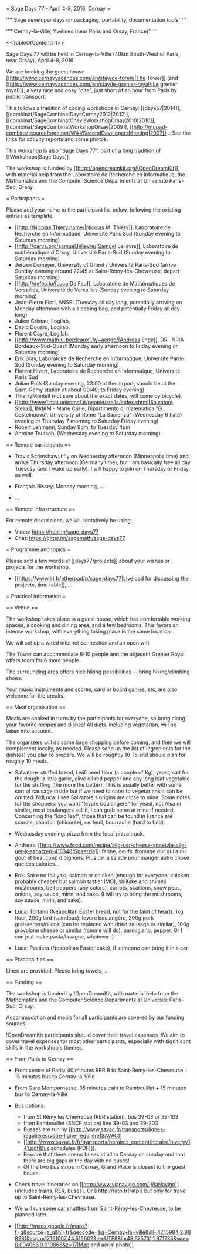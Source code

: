= Sage Days 77 - April 4-8, 2016, Cernay =

'''''Sage developer days on packaging, portability, documentation tools'''''

'''''Cernay-la-Ville, Yvelines (near Paris and Orsay, France)'''''

<<TableOfContents()>>

Sage Days 77 will be held in Cernay-la-Ville (40km South-West of Paris, near Orsay), April 4-8, 2016.

We are booking the guest house
[[http://www.cernayvacances.com/en/stay/de-toren/|The Tower]] (and
[[http://www.cernayvacances.com/en/stay/le-grenier-royal/|Le grenier royal]]),
a very nice and cosy "gîte", just short of an hour from Paris by public transport.

This follows a tradition of coding workshops in Cernay:
[[days57|2014]],
[[combinat/SageCombinatDaysCernay2012|2012]],
[[combinat/SageCombinatChevieWorkshopOrsay2010|2010]],
[[combinat/SageCombinatWorkshopOrsay|2009]], 
[[http://mupad-combinat.sourceforge.net/Wiki/SecondDevelopersMeeting|2007]]...
See the links for activity reports and some photos.

This workshop is also "Sage Days 77", part of a long tradition of [[Workshops|Sage Days]].

The workshop is funded by [[http://opendreamkit.org/|OpenDreamKit]], with material help
from the Laboratoire de Recherche en Informatique, the Mathematics and the Computer Science Departments at Université Paris-Sud, Orsay.

= Participants =

Please add your name to the participant list below, following the existing entries as template.

 * [[http://Nicolas.Thiery.name/|Nicolas M. Thiéry]], Laboratoire de Recherche en Informatique, Université Paris Sud (Sunday evening to Saturday morning)
 * [[http://carva.org/samuel.lelievre/|Samuel Lelièvre]], Laboratoire de mathématique d'Orsay, Université Paris-Sud (Sunday evening to Saturday morning)
 * Jeroen Demeyer, University of Ghent / Université Paris-Sud (arrive Sunday evening around 22:45 at Saint-Rémy-lès-Chevreuse; depart Saturday morning)
 * [[http://defeo.lu/|Luca De Feo]], Laboratoire de Mathématiques de Versailles, Université de Versailles (Sunday evening to Saturday morning)
 * Jean-Pierre Flori, ANSSI (Tuesday all day long, potentially arriving on Monday afternoon with a sleeping bag, and potentially Friday all day long) 
 * Julien Cristau, Logilab.
 * David Douard, Logilab.
 * Florent Cayré, Logilab.
 * [[http://www.math.u-bordeaux1.fr/~aenge/|Andreas Enge]], DR, INRIA Bordeaux–Sud-Ouest (Monday early afternoon to Friday evening or Saturday morning)
 * Erik Bray, Laboratoire de Recherche en Informatique, Université Paris-Sud (Sunday evening to Saturday morning)
 * Florent Hivert, Laboratoire de Recherche en Informatique, Université Paris Sud
 * Julian Rüth (Sunday evening, 23:00 at the airport, should be at the Saint-Rémy station at about 00:40; to Friday evening)
 * ThierryMonteil (not sure about the exact dates, will come by bicycle).
 * [[http://www1.mat.uniroma1.it/people/stella/index.shtml|Salvatore Stella]], INdAM - Marie Curie, Dipartimento di matematica "G. Castelnuovo", University of Rome "La Sapienza" (Wednesday 6 (late) evening or Thursday 7 morning to Saturday Friday evening)
 * Robert Lehmann, Sunday 9pm, to Tuesday 4pm
 * Antoine Teutsch, (Wednesday evening to Saturday morning)

== Remote participants ==

 * Travis Scrimshaw: I fly on Wednesday afternoon (Minneapolis time) and arrive Thursday afternoon (Germany time), but I am basically free all day Tuesday (and I wake up early). I will happy to join on Thursday or Friday as well.

 * François Bissey: Monday morning, ...
 * ...

== Remote infrastructure ==

For remote discussions, we will tentatively be using:

 * Video: https://hubl.in/sage-days77
 * Chat: https://gitter.im/sagemath/sage-days77

= Programme and topics =

Please add a few words at [[days77/projects]] about your wishes or projects for the workshop.

 * [[https://www.lri.fr/etherpad/p/sage-days77|Live pad for discussing the projects, time table]], ...

= Practical information =

== Venue ==

The workshop takes place in a guest house, which has comfortable working spaces,
a cooking and dining area, and a few bedrooms. This favors an intense workshop,
with everything taking place in the same location.

We will set up a wired internet connection and an open wifi.

The Tower can accommodate 8-10 people and the adjacent
Grenier Royal offers room for 6 more people.

The surrounding area offers nice hiking possibilities -- bring hiking/climbing shoes.

Your music instruments and scores, card or board games, etc, are also welcome for the breaks.

== Meal organisation ==

Meals are cooked in turns by the participants for everyone, so bring along your
favorite recipes and dishes! All diets, including vegetarian, will be taken into
account.

The organizers will do some large shopping before coming, and then we will complement locally, as needed. Please send us
the list of ingredients for the dish(es) you plan to prepare. We will be roughtly 10-15 and should plan for roughly 10 meals.

- Salvatore: stuffed bread, I will need flour (a couple of Kg), yeast, salt for the dough; a little garlic, olive oil red
pepper and any long leaf vegetable for the stuffing (the more the better). This is usually better with some sort of sausage inside but if we need to cater to vegetarians it can be omitted. NdLuca: I see Salvatore's origins are close to mine. Some notes for the shoppers: you want "levure boulangère" for yeast, not Alsa or similar, most boulangers sell it, I can grab some at mine if needed. Concerning the "long leaf", those that can be found in France are scarole, chardon (chicorée), cerfeuil, bourrache (hard to find).

- Wednesday evening: pizza from the local pizza truck.

- Andreas:  [[http://www.food.com/recipe/allg-uer-cheese-spaetzle-allg-uer-k-sspatzen-418348|Spaetzle]]:
  farine, oeufs, fromage dur qui a du goût et beaucoup d'oignons. Plus
  de la salade pour manger autre chose que des calories...

- Erik: Sake no foil yaki; salmon or chicken (enough for everyone; chicken probably cheaper but salmon tastier IMO), shiitake and shimeji mushrooms, bell peppers (any colors), carrots, scallions, snow peas, onions, soy sauce, mirin, and sake.  (I will try to bring the mushrooms, soy sauce, mirin, and sake).

- Luca: Tortano (Neapolitan Easter bread, not for the faint of heart). 1kg flour, 200g lard (saindoux), levure boulangère, 200g pork graisserons/rillons (can be replaced with dried sausage or similar), 100g provolone cheese or similar (tomme will do), parmigiano, pepper. Or I can just make pasta/lasagna, whatever :)

- Luca: Pastiera (Neapolitan Easter cake), if someone can bring it in a car.


== Practicalities ==

Linen are provided. Please bring towels, ...

== Funding ==

The workshop is funded by !OpenDreamKit, with material help from
the Mathematics and the Computer Science Departments at Université Paris-Sud, Orsay.

Accommodation and meals for all participants are covered by our funding sources.

!OpenDreamKit participants should cover their travel expenses.
We aim to cover travel expenses for most other participants,
especially with significant skills in the workshop's themes.

== From Paris to Cernay ==

 * From centre of Paris: 40 minutes RER B to Saint-Rémy-les-Chevreuse + 15 minutes bus to Cernay-la-Ville
 * From Gare Montparnasse: 35 minutes train to Rambouillet + 15 minutes bus to Cernay-la-Ville

 * Bus options:
    * from St Rémy les Chevreuse (RER station), bus 39-03 or 39-103
    * from Rambouillet (SNCF station) line 39-03 and 39-203
    * Busses are run by [[http://www.savac.fr/transports/lignes-regulieres/votre-ligne-reguliere|SAVAC]]
    * [[http://www.savac.fr/fr/transports/horaires_content/horaire/hiveryv141.pdf|Bus schedules (PDF)]].
    * Beware that there are no buses at all to Cernay on sunday and that there are big gaps in the day with no buses!
    * Of the two bus stops in Cernay, Grand'Place is closest to the guest house.

 * Check travel itineraries on [[http://www.vianavigo.com/|ViaNavigo]] (includes trains, RER, buses).
   Or [[http://ratp.fr|ratp]] but only for travel up to Saint-Rémy-les-Chevreuse.

 * We will run some car shuttles from Saint-Rémy-les-Chevreuse, to be planned later.

 * [[http://maps.google.fr/maps?f=q&source=s_q&hl=fr&geocode=&q=Cernay+la+ville&sll=47.15984,2.988281&sspn=17.161007,44.516602&ie=UTF8&ll=48.675731,1.971735&spn=0.004066,0.010868&z=17|Map and aerial photo]]
